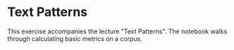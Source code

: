 # Text Patterns

This exercise accompanies the lecture "Text Patterns". The notebook
walks through calculating basic metrics on a corpus. 



